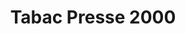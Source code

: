 ---
title: "Tabac Presse 2000"
url: /rueil-malmaison/tabac-presse-2000/
shop: marchand de journaux
---